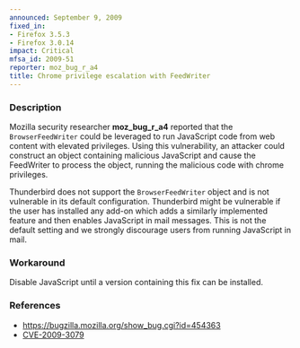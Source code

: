 ```yaml
---
announced: September 9, 2009
fixed_in:
- Firefox 3.5.3
- Firefox 3.0.14
impact: Critical
mfsa_id: 2009-51
reporter: moz_bug_r_a4
title: Chrome privilege escalation with FeedWriter
---
```


<h3>Description</h3>

<p>Mozilla security researcher <strong>moz_bug_r_a4</strong> reported
that the <code>BrowserFeedWriter</code> could be leveraged to run
JavaScript code from web content with elevated privileges.  Using this
vulnerability, an attacker could construct an object containing
malicious JavaScript and cause the FeedWriter to process the object,
running the malicious code with chrome privileges.</p>

<p class="note">Thunderbird does not support
the <code>BrowserFeedWriter</code> object and is not vulnerable in its
default configuration. Thunderbird might be vulnerable if the user has
installed any add-on which adds a similarly implemented feature and
then enables JavaScript in mail messages.  This is not the default
setting and we strongly discourage users from running JavaScript in
mail. </p>

<h3>Workaround</h3>

<p>Disable JavaScript until a version containing this fix can be
installed.</p>

<h3>References</h3>

<ul>
  <li><a href="https://bugzilla.mozilla.org/show_bug.cgi?id=454363">https://bugzilla.mozilla.org/show_bug.cgi?id=454363</a></li>
  <li><a class="ex-ref" href="http://cve.mitre.org/cgi-bin/cvename.cgi?name=CVE-2009-3079">CVE-2009-3079</a></li>
</ul>



